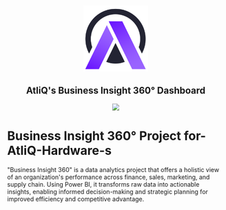 <p align="center">
  <img src="https://github.com/NISSAN40499/Business-Insight-360-Project-for-AtliQ-Hardware-s/blob/main/Logo%20%7C%7C%20Template%20%7C%7C%20PNG%20%7C%7C%20Images/AtliQ-Logo-2.png" width="150">
</p>

<h2 align="center">AtliQ's Business Insight 360° Dashboard</h2>

<p align="center">
  <img src="https://github.com/NISSAN40499/Business-Insight-360-Project-for-AtliQ-Hardware-s/blob/main/Logo%20%7C%7C%20Template%20%7C%7C%20PNG%20%7C%7C%20Images/Dashboards.png" width="420">
</p>



# Business Insight 360° Project for-AtliQ-Hardware-s
"Business Insight 360" is a data analytics project that offers a holistic view of an organization's performance across finance, sales, marketing, and supply chain. Using Power BI, it transforms raw data into actionable insights, enabling informed decision-making and strategic planning for improved efficiency and competitive advantage.
